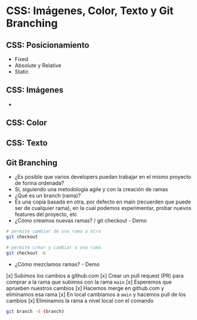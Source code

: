# CSS: Imágenes, Color, Texto y Git Branching

## CSS: Posicionamiento
- Fixed
- Absolute y Relative
- Static

## CSS: Imágenes
- 

## CSS: Color

## CSS: Texto

## Git Branching

- ¿Es posible que varios developers puedan trabajar en el mismo proyecto de forma ordenada?
- Si, siguiendo una metodología agile y con la creación de ramas
- ¿Qué es un branch (rama)?
- Es una copia basada en otra, por defecto en main (recuerden que puede ser de cualquier rama), en la cual podemos experimentar, probar nuevos features del proyecto, etc
- ¿Cómo creamos nuevas ramas? / git checkout - Demo

```bash
# permite cambiar de una rama a otra
git checkout
```

```bash
# permite crear y cambiar a una rama
git checkout -b
```

- ¿Cómo mezclamos ramas? - Demo

[x] Subimos los cambios a github.com
[x] Crear un pull request (PR) para comprar a la rama que subimos con la rama `main`
[x] Esperemos que aprueben nuestros cambios
[x] Hacemos merge en github.com y eliminamos esa rama
[x] En local cambiamos a `main` y hacemos pull de los cambios
[x] Eliminamos la rama a nivel local con el comando

```bash
git branch -d (branch)
```
